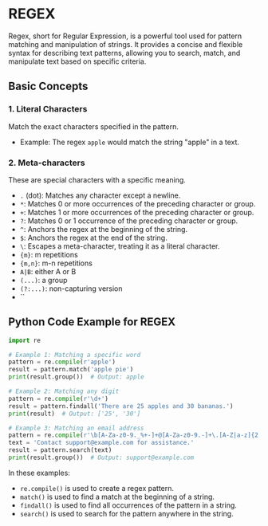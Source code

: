 # REGEX

Regex, short for Regular Expression, is a powerful tool used for pattern matching and manipulation of strings. It provides a concise and flexible syntax for describing text patterns, allowing you to search, match, and manipulate text based on specific criteria.

## Basic Concepts

### 1. Literal Characters

Match the exact characters specified in the pattern.
   - Example: The regex `apple` would match the string "apple" in a text.

### 2. Meta-characters 

These are special characters with a specific meaning.

   - `.` (dot): Matches any character except a newline.
   - `*`: Matches 0 or more occurrences of the preceding character or group.
   - `+`: Matches 1 or more occurrences of the preceding character or group.
   - `?`: Matches 0 or 1 occurrence of the preceding character or group.
   - `^`: Anchors the regex at the beginning of the string.
   - `$`: Anchors the regex at the end of the string.
   - `\`: Escapes a meta-character, treating it as a literal character.
   - `{m}`: m repetitions
   - `{m,n}`: m-n repetitions
   - `A|B`: either A or B
   - `(...)`: a group
   - `(?:...)`: non-capturing version
   - ``

## Python Code Example for REGEX

```python
import re

# Example 1: Matching a specific word
pattern = re.compile(r'apple')
result = pattern.match('apple pie')
print(result.group())  # Output: apple

# Example 2: Matching any digit
pattern = re.compile(r'\d+')
result = pattern.findall('There are 25 apples and 30 bananas.')
print(result)  # Output: ['25', '30']

# Example 3: Matching an email address
pattern = re.compile(r'\b[A-Za-z0-9._%+-]+@[A-Za-z0-9.-]+\.[A-Z|a-z]{2,}\b')
text = 'Contact support@example.com for assistance.'
result = pattern.search(text)
print(result.group())  # Output: support@example.com
```

In these examples:

- `re.compile()` is used to create a regex pattern.
- `match()` is used to find a match at the beginning of a string.
- `findall()` is used to find all occurrences of the pattern in a string.
- `search()` is used to search for the pattern anywhere in the string.

